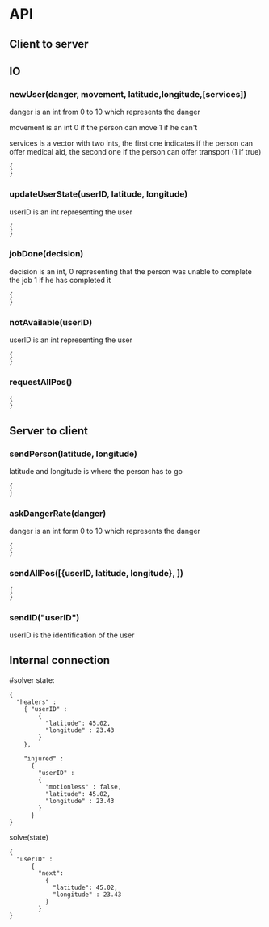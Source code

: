 # API

## Client to server

## IO

### newUser(danger, movement, latitude,longitude,[services])

danger is an int from 0 to 10 which represents the danger

movement is an int 0 if the person can move 1 if he can't

services is a vector with two ints, the first one indicates if the person can offer medical aid, the second one if the person can offer transport (1 if true)

```
{
}
```

### updateUserState(userID, latitude, longitude)
userID is an int representing the user
```
{
}
```

### jobDone(decision)

decision is an int, 0 representing that the person was unable to complete the job 1 if he has completed it
```
{
}
```

### notAvailable(userID)
userID is an int representing the user
```
{
}
```
### requestAllPos()
```
{
}
```

## Server to client

### sendPerson(latitude, longitude)

latitude and longitude is where the person has to go
```
{
}
```

### askDangerRate(danger)

danger is an int form 0 to 10 which represents the danger

```
{
}
```
### sendAllPos([{userID, latitude, longitude}, ])

```
{
}
```

### sendID("userID")

userID is the identification of the user

## Internal connection

#solver
state:
```
{
  "healers" :
    { "userID" :
        {
          "latitude": 45.02,
          "longitude" : 23.43        
        }
    },

    "injured" :
      {
        "userID" :
        {
          "motionless" : false,
          "latitude": 45.02,
          "longitude" : 23.43
        }      
      }
}
```

solve(state)
```
{
  "userID" :
      {
        "next":           
          {
            "latitude": 45.02,
            "longitude" : 23.43
          }            
        }
}
```
